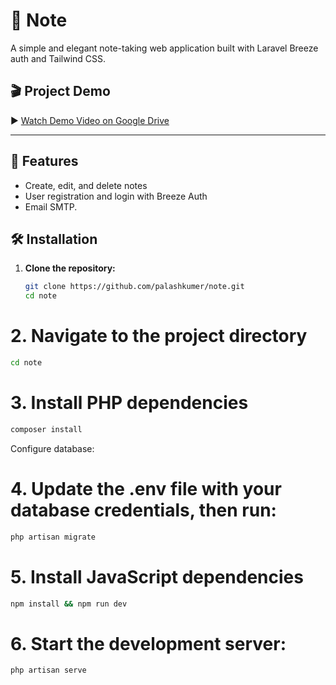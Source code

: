 # 📝 Note

A simple and elegant note-taking web application built with Laravel Breeze auth and Tailwind CSS.

## 🎬 Project Demo

▶️ [Watch Demo Video on Google Drive](https://drive.google.com/file/d/1P-g514JmDtIP8jtQ_3AyzLahdCY_Ssb0/view?usp=sharing)


---

## 🚀 Features

-  Create, edit, and delete notes
-  User registration and login with Breeze Auth
-  Email SMTP.

## 🛠️ Installation

1. **Clone the repository:**

   ```bash
   git clone https://github.com/palashkumer/note.git
   cd note

# 2. Navigate to the project directory
```bash
cd note
```

# 3. Install PHP dependencies
```bash
composer install
```
Configure database:

# 4. Update the .env file with your database credentials, then run:

```bash
php artisan migrate
```

# 5. Install JavaScript dependencies
```bash
npm install && npm run dev
```
# 6. Start the development server:

```bash
php artisan serve
```
